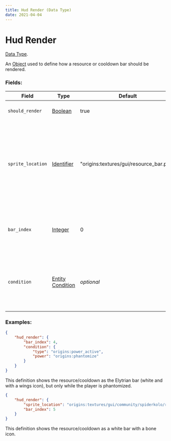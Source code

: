 ```yaml
---
title: Hud Render (Data Type)
date: 2021-04-04
---
```

# Hud Render

[Data Type](../data_types.md).

An [Object](object.md) used to define how a resource or cooldown bar should be rendered.

### Fields:

Field  | Type | Default | Description
-------|------|---------|-------------
`should_render` | [Boolean](boolean.md) | true | Whether the bar should be visible or not.
`sprite_location` | [Identifier](identifier.md) | "origins:textures/gui/resource_bar.png" | The path to the file in the assets which contains what the bar looks like. See the [List of resource bar files](../misc/resource_bars.md) for a list of files included by default in the mod.
`bar_index` | [Integer](integer.md) | 0 | The indexed position of the bar on the sprite to use. Please note that indexes start at 0.
`condition` | [Entity Condition](../entity_conditions.md) | _optional_ | If set (and `should_render` is true), the bar will only display when the entity with the power fulfills this condition.

### Examples:

```json
{
	"hud_render": {
		"bar_index": 4,
		"condition": {
			"type": "origins:power_active",
			"power": "origins:phantomize"
		}
	}
}
```

This definition shows the resource/cooldown as the Elytrian bar (white and with a wings icon), but only while the player is phantomized.
<br>

```json
{
	"hud_render": {
		"sprite_location": "origins:textures/gui/community/spiderkolo/resource_bar_03.png",
		"bar_index": 5
	}
}
```

This definition shows the resource/cooldown as a white bar with a bone icon.
